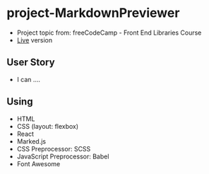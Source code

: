 # project-MarkdownPreviewer
* Project topic from: freeCodeCamp - Front End Libraries Course
* [Live](https://pocoapocochen.github.io/project-MarkdownPreviewer/) version

## User Story
* I can ....

## Using
* HTML
* CSS (layout: flexbox)
* React
* Marked.js
* CSS Preprocessor: SCSS
* JavaScript Preprocessor: Babel
* Font Awesome
